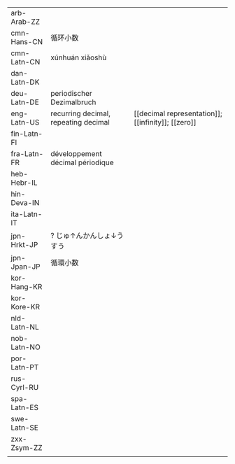 | | | |
|-|-|-|
| arb-Arab-ZZ |  |  |
| cmn-Hans-CN | 循环小数 |  |
| cmn-Latn-CN | xúnhuán xiǎoshù |  |
| dan-Latn-DK |  |  |
| deu-Latn-DE | periodischer Dezimalbruch |  |
| eng-Latn-US | recurring decimal, repeating decimal | [[decimal representation]]; [[infinity]]; [[zero]] |
| fin-Latn-FI |  |  |
| fra-Latn-FR | développement décimal périodique |  |
| heb-Hebr-IL |  |  |
| hin-Deva-IN |  |  |
| ita-Latn-IT |  |  |
| jpn-Hrkt-JP | ? じゅ↑んかんしょ↓うすう |  |
| jpn-Jpan-JP | 循環小数 |  |
| kor-Hang-KR |  |  |
| kor-Kore-KR |  |  |
| nld-Latn-NL |  |  |
| nob-Latn-NO |  |  |
| por-Latn-PT |  |  |
| rus-Cyrl-RU |  |  |
| spa-Latn-ES |  |  |
| swe-Latn-SE |  |  |
| zxx-Zsym-ZZ |  |  |
|  |  |  |
